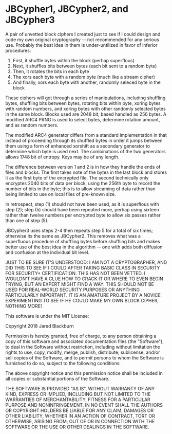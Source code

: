 # JBCypher1, JBCypher2, and JBCypher3

A pair of unvetted block ciphers I created just to see if I could 
design and code my own original cryptography -- not recommended for
any serious use.  Probably the best idea in them is under-untilized 
in favor of inferior procedures:

1. First, it shuffle bytes within the block (perhap superflous)
2. Next, it shuffles bits between bytes (each bit sent to a random byte)
3. Then, it rotates the bits in each byte
4. The xors each byte with a random byte (much like a stream cipher)
5. And finally, xors each byte with another, randomly seleced byte in the block

These ciphers will got through a series of manipulations, including 
shuffling bytes, shuffling bits between bytes, rotating bits within 
byte, xoring bytes with random numbers, and xoring bytes with other 
randomly selected bytes in the same block.  Blocks used are 2048 bit, 
based handled as 256 bytes.  A modified ARC4 PRNG is used to select 
bytes, determine rotation amount, and as random numbers.

The modified ARC4 generator differs from a standard implementation in 
that instead of proceeding through its shuffled bytes in order it 
jumps between them using a form of enhanced xorshift as a secondary 
generator to determine which byte is used next.  The combinations 
of the two generators allows 1748 bit of entropy. Keys may be of 
any length.

The difference between version 1 and 2 is in how they handle the ends 
of files and blocks.  The first takes note of the bytes in the last 
block and stores it as the first byte of the encrypted file.  The 
second technically only encryptes 2040 bits of data per block, using 
the 256th byte to record the number of bits in the byte; this is to 
allow streaming of data rather than being limited to use on local files 
of pre-known size.

In retrospect, step (1) should not have been used, as it is superflous 
with step (2); step (5) should have been repeated more, perhap using 
sixteen rather than twelve numbers per encrypted byte to allow six 
passes rather than one of step (5).

JBCypher3 uses steps 2-4 then repeats step 5 for a total of six times; 
otherwise its the same as JBCypher2. This removes what was a superfluous 
procedure of shuffling bytes before shuffling bits and makes better use 
of the best idea in the algorithm -- one with adds both diffusion and 
confusion at the individual bit level.

JUST TO BE SURE IT'S UNDERSTOOD: I AM NOT A CRYPTOGRAPHER, AND DID THIS 
TO SEE IF I COULD AFTER TAKING BASIC CLASS IN SECURITY FOR SECURITY+ 
CERTIFICATION. THIS HAS NOT BEEN VETTED. I WOULDN'T HAVE A CLUE HOW TO 
CRACK IT OR WHERE TO EVEN BEGIN TRYING, BUT AN EXPERT MIGHT FIND A WAY. 
THIS SHOULD NOT BE USED FOR REAL-WORLD SECURITY PURPOSES OR ANYTHING 
PARTICULARLY IMPORTANT.  IT IS AN AMATURE PROJECT BY A NOVICE EXPERIMENTING 
TO SEE IF HE COULD MAKE MY OWN BLOCK CIPHER, NOTHING MORE!

This software is under the MIT License:

Copyright 2018 Jared Blackburn

Permission is hereby granted, free of charge, to any person obtaining a copy of this software and associated documentation files (the "Software"), to deal in the Software without restriction, including without limitation the rights to use, copy, modify, merge, publish, distribute, sublicense, and/or sell copies of the Software, and to permit persons to whom the Software is furnished to do so, subject to the following conditions:

The above copyright notice and this permission notice shall be included in all copies or substantial portions of the Software.

THE SOFTWARE IS PROVIDED "AS IS", WITHOUT WARRANTY OF ANY KIND, EXPRESS OR IMPLIED, INCLUDING BUT NOT LIMITED TO THE WARRANTIES OF MERCHANTABILITY, FITNESS FOR A PARTICULAR PURPOSE AND NONINFRINGEMENT. IN NO EVENT SHALL THE AUTHORS OR COPYRIGHT HOLDERS BE LIABLE FOR ANY CLAIM, DAMAGES OR OTHER LIABILITY, WHETHER IN AN ACTION OF CONTRACT, TORT OR OTHERWISE, ARISING FROM, OUT OF OR IN CONNECTION WITH THE SOFTWARE OR THE USE OR OTHER DEALINGS IN THE SOFTWARE.
